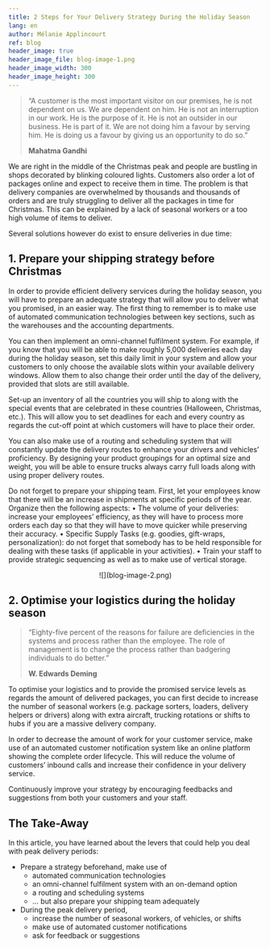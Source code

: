 ```yaml
---
title: 2 Steps for Your Delivery Strategy During the Holiday Season
lang: en
author: Mélanie Applincourt
ref: blog
header_image: true
header_image_file: blog-image-1.png
header_image_width: 300
header_image_height: 300
---
```


> “A customer is the most important visitor on our premises, he is not dependent on us. We are dependent on him. 
> He is not an interruption in our work. He is the purpose of it. 
> He is not an outsider in our business. He is part of it. 
> We are not doing him a favour by serving him. He is doing us a favour by giving us an opportunity to do so.”
> 
> **Mahatma Gandhi**

We are right in the middle of the Christmas peak and people are bustling in shops decorated by blinking coloured lights. Customers also order a lot of packages online and expect to receive them in time. The problem is that delivery companies are overwhelmed by thousands and thousands of orders and are truly struggling to deliver all the packages in time for Christmas. This can be explained by a lack of seasonal workers or a too high volume of items to deliver. 

Several solutions however do exist to ensure deliveries in due time:

## 1. Prepare your shipping strategy before Christmas

In order to provide efficient delivery services during the holiday season, you will have to prepare an adequate strategy that will allow you to deliver what you promised, in an easier way. The first thing to remember is to make use of automated communication technologies between key sections, such as the warehouses and the accounting departments. 

You can then implement an omni-channel fulfilment system. For example, if you know that you will be able to make roughly 5,000 deliveries each day during the holiday season, set this daily limit in your system and allow your customers to only choose the available slots within your available delivery windows. Allow them to also change their order until the day of the delivery, provided that slots are still available. 

Set-up an inventory of all the countries you will ship to along with the special events that are celebrated in these countries (Halloween, Christmas, etc.). This will allow you to set deadlines for each and every country as regards the cut-off point at which customers will have to place their order.

You can also make use of a routing and scheduling system that will constantly update the delivery routes to enhance your drivers and vehicles’ proficiency. By designing your product groupings for an optimal size and weight, you will be able to ensure trucks always carry full loads along with using proper delivery routes. 

Do not forget to prepare your shipping team. First, let your employees know that there will be an increase in shipments at specific periods of the year. Organize then the following aspects:
•	The volume of your deliveries: increase your employees’ efficiency, as they will have to process more orders each day so that they will have to move quicker while preserving their accuracy. 
•	Specific Supply Tasks (e.g. goodies, gift-wraps, personalization): do not forget that somebody has to be held responsible for dealing with these tasks (if applicable in your activities). 
•	Train your staff to provide strategic sequencing as well as to make use of vertical storage.

<div align="center" markdown="1">
![](blog-image-2.png)
</div>

## 2. Optimise your logistics during the holiday season

> “Eighty-five percent of the reasons for failure are deficiencies in the systems and process rather than the employee. 
> The role of management is to change the process rather than badgering individuals to do better.”
> 
> **W. Edwards Deming**

To optimise your logistics and to provide the promised service levels as regards the amount of delivered packages, you can first decide to increase the number of seasonal workers (e.g. package sorters, loaders, delivery helpers or drivers) along with extra aircraft, trucking rotations or shifts to hubs if you are a massive delivery company.

In order to decrease the amount of work for your customer service, make use of an automated customer notification system like an online platform showing the complete order lifecycle. This will reduce the volume of customers’ inbound calls and increase their confidence in your delivery service. 

Continuously improve your strategy by encouraging feedbacks and suggestions from both your customers and your staff.

## The Take-Away

In this article, you have learned about the levers that could help you deal with peak delivery periods:

* Prepare a strategy beforehand,  make use of 
    * automated communication technologies 
    * an omni-channel fulfilment system with an on-demand option
    * a routing and scheduling systems
    * … but also prepare your shipping team adequately
* During the peak delivery period, 
    * increase the number of seasonal workers, of vehicles, or shifts
    * make use of automated customer notifications
    * ask for feedback or suggestions 

